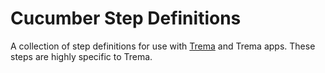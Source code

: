 Cucumber Step Definitions
=========================

A collection of step definitions for use with [Trema][trema] and Trema apps.
These steps are highly specific to Trema.

[trema]: https://github.com/trema/trema
